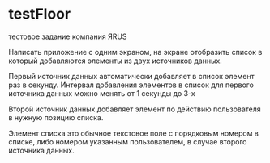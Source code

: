 # testFloor
тестовое задание компания ЯRUS

Написать приложение с одним экраном, на экране отобразить список в который добавляются элементы из двух источников данных.

Первый источник данных автоматически добавляет в список элемент раз  в секунду. Интервал добавления элементов в список для первого источника данных можно менять от 1 секунды до 3-х

Второй источник данных добавляет элемент по действию пользователя в нужную позицию списка.

Элемент списка это обычное текстовое поле с порядковым номером в списке, либо номером указанным пользователем, в случае второго источника данных.
